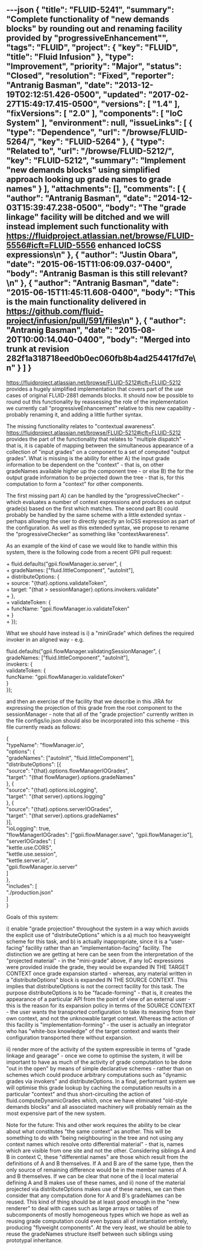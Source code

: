 ---json
{
  "title": "FLUID-5241",
  "summary": "Complete functionality of \"new demands blocks\" by rounding out and renaming facility provided by \"progressiveEnhancement\"",
  "tags": "FLUID",
  "project": {
    "key": "FLUID",
    "title": "Fluid Infusion"
  },
  "type": "Improvement",
  "priority": "Major",
  "status": "Closed",
  "resolution": "Fixed",
  "reporter": "Antranig Basman",
  "date": "2013-12-19T02:12:51.426-0500",
  "updated": "2017-02-27T15:49:17.415-0500",
  "versions": [
    "1.4"
  ],
  "fixVersions": [
    "2.0"
  ],
  "components": [
    "IoC System"
  ],
  "environment": null,
  "issueLinks": [
    {
      "type": "Dependence",
      "url": "/browse/FLUID-5264/",
      "key": "FLUID-5264"
    },
    {
      "type": "Related to",
      "url": "/browse/FLUID-5212/",
      "key": "FLUID-5212",
      "summary": "Implement \"new demands blocks\" using simplified approach looking up grade names to grade names"
    }
  ],
  "attachments": [],
  "comments": [
    {
      "author": "Antranig Basman",
      "date": "2014-12-03T15:39:47.238-0500",
      "body": "The \"grade linkage\" facility will be ditched and we will instead implement such functionality with <https://fluidproject.atlassian.net/browse/FLUID-5556#icft=FLUID-5556> enhanced IoCSS expressions\n"
    },
    {
      "author": "Justin Obara",
      "date": "2015-06-15T11:06:09.037-0400",
      "body": "Antranig Basman is this still relevant?\n"
    },
    {
      "author": "Antranig Basman",
      "date": "2015-06-15T11:45:11.608-0400",
      "body": "This is the main functionality delivered in <https://github.com/fluid-project/infusion/pull/591/files>\n"
    },
    {
      "author": "Antranig Basman",
      "date": "2015-08-20T10:00:14.040-0400",
      "body": "Merged into trunk at revision 282f1a318718eed0b0ec060fb8b4ad254417fd7e\n"
    }
  ]
}
---
<https://fluidproject.atlassian.net/browse/FLUID-5212#icft=FLUID-5212> provides a hugely simplified implementation that covers part of the use cases of original FLUID-2881 demands blocks. It should now be possible to round out this functionality by reassessing the role of the implementation we currently call "progressiveEnhancement" relative to this new capability - probably renaming it, and adding a little further syntax.

The missing functionality relates to "contextual awareness". <https://fluidproject.atlassian.net/browse/FLUID-5212#icft=FLUID-5212> provides the part of the functionality that relates to "multiple dispatch" - that is, it is capable of mapping between the simultaneous appearance of a collection of "input grades" on a component to a set of computed "output grades". What is missing is the ability for either A) the input grade information to be dependent on the "context" - that is, on other gradeNames available higher up the component tree - or else B) the for the output grade information to be projected down the tree - that is, for this computation to form a "context" for other components.

The first missing part A) can be handled by the "progressiveChecker" - which evaluates a number of context expressions and produces an output grade(s) based on the first which matches. The second part B) could probably be handled by the same scheme with a little extended syntax - perhaps allowing the user to directly specify an IoCSS expression as part of the configuration. As well as this extended syntax, we propose to rename the "progressiveChecker" as something like "contextAwareness".

As an example of the kind of case we would like to handle within this system, there is the following code from a recent GPII pull request:

\+    fluid.defaults("gpii.flowManager.io.server", {\
\+        gradeNames: \["fluid.littleComponent", "autoInit"],\
\+        distributeOptions: {\
\+            source: "{that}.options.validateToken",\
\+            target: "{that > sessionManager}.options.invokers.validate"\
\+        },\
\+        validateToken: {\
\+            funcName: "gpii.flowManager.io.validateToken"\
\+        }\
\+    });

What we should have instead is i) a "miniGrade" which defines the required invoker in an aligned way - e.g.

fluid.defaults("gpii.flowManager.validatingSessionManager", {\
gradeNames: \["fluid.littleComponent", "autoInit"],\
invokers: {\
validateToken: {\
funcName: "gpii.flowManager.io.validateToken"\
}\
});

and then an exercise of the facility that we describe in this JIRA for expressing the projection of this grade from the root component to the sessionManager - note that all of the "grade projection" currently written in the file configs/io.json should also be incorporated into this scheme - this file currently reads as follows:

{\
"typeName": "flowManager.io",\
"options": {\
"gradeNames": \["autoInit", "fluid.littleComponent"],\
"distributeOptions": \[{\
"source": "{that}.options.flowManagerIOGrades",\
"target": "{that flowManager}.options.gradeNames"\
}, {\
"source": "{that}.options.ioLogging",\
"target": "{that server}.options.logging"\
}, {\
"source": "{that}.options.serverIOGrades",\
"target": "{that server}.options.gradeNames"\
}],\
"ioLogging": true,\
"flowManagerIOGrades": \["gpii.flowManager.save", "gpii.flowManager.io"],\
"serverIOGrades": \[\
"kettle.use.CORS",\
"kettle.use.session",\
"kettle.server.io",\
"gpii.flowManager.io.server"\
]\
},\
"includes": \[\
"./production.json"\
]\
}

Goals of this system:

i) enable "grade projection" throughout the system in a way which avoids the explicit use of "distributeOptions" which is a a) much too heavyweight scheme for this task, and b) is actually inappropriate, since it is a "user-facing" facility rather than an "implementation-facing" facility. The distinction we are getting at here can be seen from the interpretation of the "projected material" - in the "mini-grade" above, if any IoC expressions were provided inside the grade, they would be expanded IN THE TARGET CONTEXT once grade expansion started - whereas, any material written in a "distributeOptions" block is expanded IN THE SOURCE CONTEXT. This implies that distributeOptions is not the correct facility for this task. The purpose distributeOptions is to be "facade-forming" - that is, it creates the appearance of a particular API from the point of view of an external user - this is the reason for its expansion policy in terms of the SOURCE CONTEXT - the user wants the transported configuration to take its meaning from their own context, and not the unknowable target context. Whereas the action of this facility is "implementation-forming" - the user is actually an integrator who has "white-box knowledge" of the target context and wants their configuration transported there without expansion.

ii) render more of the activity of the system expressible in terms of "grade linkage and gearage" - once we come to optimise the system, it will be important to have as much of the activity of grade computation to be done "out in the open" by means of simple declarative schemes - rather than on schemes which could produce arbitrary computations such as "dynamic grades via invokers" and distributeOptions. In a final, performant system we will optimise this grade lookup by caching the computation results in a particular "context" and thus short-circuiting the action of fluid.computeDynamicGrades which, once we have eliminated "old-style demands blocks" and all associated machinery will probably remain as the most expensive part of the new system.

Note for the future: This and other work requires the ability to be clear about what constitutes "the same context" as another. This will be something to do with "being neighbouring in the tree and not using any context names which resolve onto differential material" - that is, names which are visible from one site and not the other. Considering siblings A and B in context C, these "differential names" are those which result from the definitions of A and B themselves. If A and B are of the same type, then the only source of remaining difference would be in the member names of A and B themselves. If we can be clear that none of the i) local material defining A and B makes use of these names, and ii) none of the material projected via distributeOptions makes use of these names, we can then consider that any computation done for A and B's gradeNames can be reused. This kind of thing should be at least good enough in the "new renderer" to deal with cases such as large arrays or tables of subcomponents of mostly homogeneous types which we hope as well as reusing grade computation could even bypass all of instantiation entirely, producing "flyweight components". At the very least, we should be able to reuse the gradeNames structure itself between such siblings using prototypal inheritance.

        